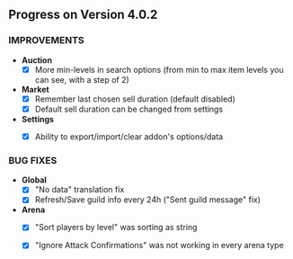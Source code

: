 
## Progress on Version 4.0.2


### IMPROVEMENTS
- **Auction**
	- [x] More min-levels in search options (from min to max item levels you can see, with a step of 2)
- **Market**
	- [x] Remember last chosen sell duration (default disabled)
	- [x] Default sell duration can be changed from settings
- **Settings**
	- [x] Ability to export/import/clear addon's options/data


### BUG FIXES
- **Global**
	- [x] "No data" translation fix
	- [x] Refresh/Save guild info every 24h ("Sent guild message" fix)
- **Arena**
	- [x] "Sort players by level" was sorting as string
	- [x] "Ignore Attack Confirmations" was not working in every arena type


